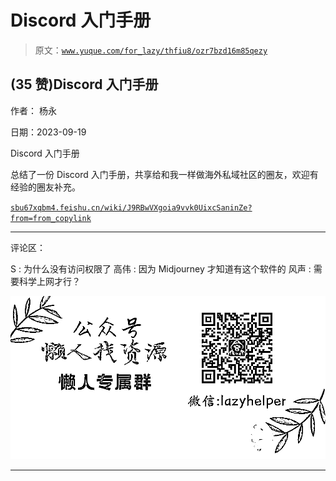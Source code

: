 # Discord 入门手册

> 原文：[`www.yuque.com/for_lazy/thfiu8/ozr7bzd16m85qezy`](https://www.yuque.com/for_lazy/thfiu8/ozr7bzd16m85qezy)

## (35 赞)Discord 入门手册

作者： 杨永

日期：2023-09-19

Discord 入门手册

总结了一份 Discord 入门手册，共享给和我一样做海外私域社区的圈友，欢迎有经验的圈友补充。

[`sbu67xqbm4.feishu.cn/wiki/J9RBwVXgoia9vvk0UixcSaninZe?from=from_copylink`](https://sbu67xqbm4.feishu.cn/wiki/J9RBwVXgoia9vvk0UixcSaninZe?from=from_copylink)

* * *

评论区：

S : 为什么没有访问权限了
高伟 : 因为 Midjourney 才知道有这个软件的
风声 : 需要科学上网才行？

![](img/1c37d505930596d12a88ab23e11aa07a.png)

* * *